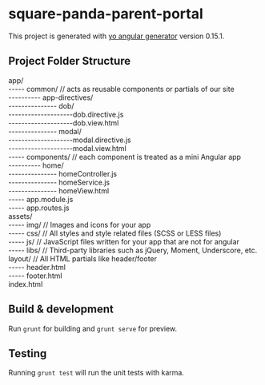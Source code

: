 # square-panda-parent-portal

This project is generated with [yo angular generator](https://github.com/yeoman/generator-angular)
version 0.15.1.


## Project Folder Structure

app/                                                                  
----- common/   // acts as reusable components or partials of our site  
---------- app-directives/  
--------------- dob/  
--------------------dob.directive.js  
--------------------dob.view.html  
--------------- modal/  
--------------------modal.directive.js  
--------------------modal.view.html  
----- components/   // each component is treated as a mini Angular app  
---------- home/  
--------------- homeController.js  
--------------- homeService.js  
--------------- homeView.html  
----- app.module.js  
----- app.routes.js  
assets/  
----- img/      // Images and icons for your app  
----- css/      // All styles and style related files (SCSS or LESS files)  
----- js/       // JavaScript files written for your app that are not for angular  
----- libs/     // Third-party libraries such as jQuery, Moment, Underscore, etc.  
layout/  // All HTML partials like header/footer   
----- header.html  
----- footer.html  
index.html



## Build & development

Run `grunt` for building and `grunt serve` for preview.

## Testing

Running `grunt test` will run the unit tests with karma.
